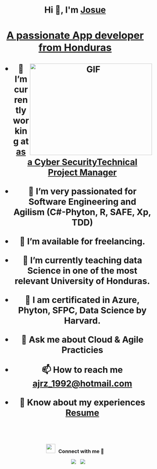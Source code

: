 <h1 align="center">Hi 👋, I'm <a href="[https://100rabhcsmc.github.io/Me.io/](https://github.com/ajrz1992)" target="blank"> Josue
<h3 align="center">A passionate App developer from Honduras </h3>

<a target="_blank" align="center">
  <img align="right" top="500" height="300" width="400" alt="GIF" src="https://media.giphy.com/media/SWoSkN6DxTszqIKEqv/giphy.gif">
</a>

- 🔭 I’m currently working at <a href="https://www.bcie.org/" target="blank">as a Cyber SecurityTechnical Project Manager</a>

- 🌱 I’m very passionated for Software Engineering and Agilism (C#-Phyton, R, SAFE, Xp, TDD)

- 🤝 I’m available for freelancing.

- 🌱 I’m currently teaching data Science in one of the most relevant University of Honduras.

- 📝 I am certificated in Azure, Phyton, SFPC, Data Science by Harvard.

- 💬 Ask me about **Cloud & Agile Practicies**

- 📫 How to reach me **ajrz_1992@hotmail.com**

- 📄 Know about my experiences <a href="https://github.com/ajrz1992/ajrz1992/blob/main/Curriculum%20Vitae.pdf" target="blank">Resume</a>
<br/>
<h3 align="center" > <img src="https://media.giphy.com/media/iY8CRBdQXODJSCERIr/giphy.gif" width="30" height="30" style="margin-right: 10px;">Connect with me 🤝 </h3>

<p align="center">

 <div align="center"  class="icons-social" style="margin-left: 10px;">
        <a style="margin-left: 10px;"  target="_blank" href="https://www.linkedin.com/in/josue-rodriguez-291312174/">
			<img src="https://img.icons8.com/doodle/40/000000/linkedin--v2.png"></a>
        <a style="margin-left: 10px;" target="_blank" href="https://github.com/ajrz1992">
		<img src="https://img.icons8.com/doodle/40/000000/github--v1.png"></a>
      </div>

</p>
